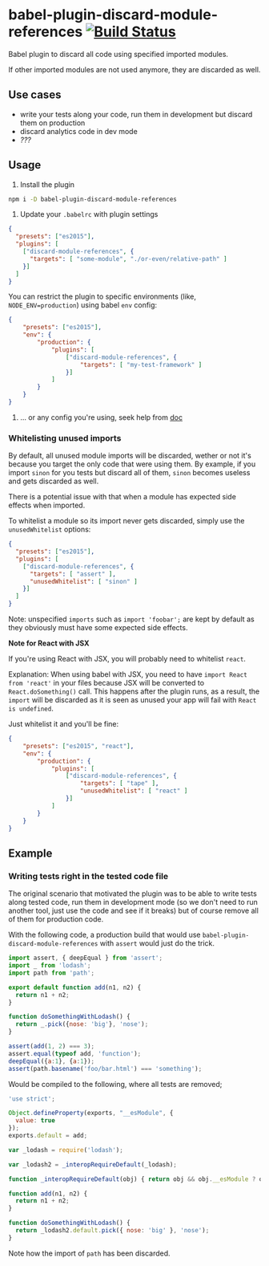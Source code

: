# babel-plugin-discard-module-references [![Build Status](https://travis-ci.org/ArnaudRinquin/babel-plugin-discard-module-references.svg)](https://travis-ci.org/ArnaudRinquin/babel-plugin-discard-module-references)

Babel plugin to discard all code using specified imported modules.

If other imported modules are not used anymore, they are discarded as well.

## Use cases

* write your tests along your code, run them in development but discard them on production
* discard analytics code in dev mode
* _???_

## Usage

1. Install the plugin

  ```bash
  npm i -D babel-plugin-discard-module-references
  ```
1. Update your `.babelrc` with plugin settings

  ```json
  {
    "presets": ["es2015"],
    "plugins": [
      ["discard-module-references", {
        "targets": [ "some-module", "./or-even/relative-path" ]
      }]
    ]
  }
  ```

  You can restrict the plugin to specific environments (like, `NODE_ENV=production`) using babel `env` config:

  ```json
  {
      "presets": ["es2015"],
      "env": {
          "production": {
              "plugins": [
                  ["discard-module-references", {
                      "targets": [ "my-test-framework" ]
                  }]
              ]
          }
      }
  }
  ```

1. ... or any config you're using, seek help from [doc](https://babeljs.io/docs/setup/)

### Whitelisting unused imports

By default, all unused module imports will be discarded, wether or not it's because you target the only code that were using them. By example, if you import `sinon` for you tests but discard all of them, `sinon` becomes useless and gets discarded as well.

There is a potential issue with that when a module has expected side effects when imported.

To whitelist a module so its import never gets discarded, simply use the `unusedWhitelist` options:

```json
{
  "presets": ["es2015"],
  "plugins": [
    ["discard-module-references", {
      "targets": [ "assert" ],
      "unusedWhitelist": [ "sinon" ]
    }]
  ]
}
```

Note: unspecified `imports` such as `import 'foobar';` are kept by default as they obviously must have some expected side effects.

**Note for React with JSX**

If you're using React with JSX, you will probably need to whitelist `react`.

Explanation: When using babel with JSX, you need to have `import React from 'react'` in your files because JSX will be converted to `React.doSomething()` call. This happens after the plugin runs, as a result, the `import` will be discarded as it is seen as unused your app will fail with `React is undefined`.

Just whitelist it and you'll be fine:

```json
{
    "presets": ["es2015", "react"],
    "env": {
        "production": {
            "plugins": [
                ["discard-module-references", {
                    "targets": [ "tape" ],
                    "unusedWhitelist": [ "react" ]
                }]
            ]
        }
    }
}
```

## Example

### Writing tests right in the tested code file

The original scenario that motivated the plugin was to be able to write tests along tested code, run them in development mode (so we don't need to run another tool, just use the code and see if it breaks) but of course remove all of them for production code.

With the following code, a production build that would use `babel-plugin-discard-module-references` with `assert` would just do the trick.

```js
import assert, { deepEqual } from 'assert';
import _ from 'lodash';
import path from 'path';

export default function add(n1, n2) {
  return n1 + n2;
}

function doSomethingWithLodash() {
  return _.pick({nose: 'big'}, 'nose');
}

assert(add(1, 2) === 3);
assert.equal(typeof add, 'function');
deepEqual({a:1}, {a:1});
assert(path.basename('foo/bar.html') === 'something');
```

Would be compiled to the following, where all tests are removed;

```js
'use strict';

Object.defineProperty(exports, "__esModule", {
  value: true
});
exports.default = add;

var _lodash = require('lodash');

var _lodash2 = _interopRequireDefault(_lodash);

function _interopRequireDefault(obj) { return obj && obj.__esModule ? obj : { default: obj }; }

function add(n1, n2) {
  return n1 + n2;
}

function doSomethingWithLodash() {
  return _lodash2.default.pick({ nose: 'big' }, 'nose');
}
```

Note how the import of `path` has been discarded.
